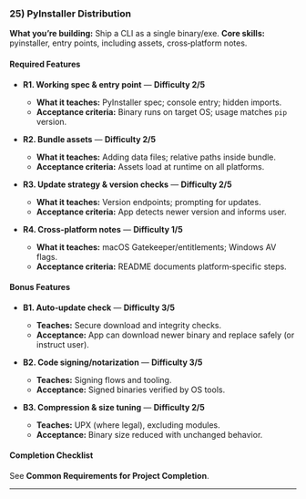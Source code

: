 ### 25) PyInstaller Distribution
**What you’re building:** Ship a CLI as a single binary/exe.
**Core skills:** pyinstaller, entry points, including assets, cross‑platform notes.

#### Required Features
- **R1. Working spec & entry point** — **Difficulty 2/5**
  - **What it teaches:** PyInstaller spec; console entry; hidden imports.
  - **Acceptance criteria:** Binary runs on target OS; usage matches `pip` version.

- **R2. Bundle assets** — **Difficulty 2/5**
  - **What it teaches:** Adding data files; relative paths inside bundle.
  - **Acceptance criteria:** Assets load at runtime on all platforms.

- **R3. Update strategy & version checks** — **Difficulty 2/5**
  - **What it teaches:** Version endpoints; prompting for updates.
  - **Acceptance criteria:** App detects newer version and informs user.

- **R4. Cross‑platform notes** — **Difficulty 1/5**
  - **What it teaches:** macOS Gatekeeper/entitlements; Windows AV flags.
  - **Acceptance criteria:** README documents platform‑specific steps.

#### Bonus Features
- **B1. Auto‑update check** — **Difficulty 3/5**
  - **Teaches:** Secure download and integrity checks.
  - **Acceptance:** App can download newer binary and replace safely (or instruct user).

- **B2. Code signing/notarization** — **Difficulty 3/5**
  - **Teaches:** Signing flows and tooling.
  - **Acceptance:** Signed binaries verified by OS tools.

- **B3. Compression & size tuning** — **Difficulty 2/5**
  - **Teaches:** UPX (where legal), excluding modules.
  - **Acceptance:** Binary size reduced with unchanged behavior.

#### Completion Checklist
See **Common Requirements for Project Completion**.

---
